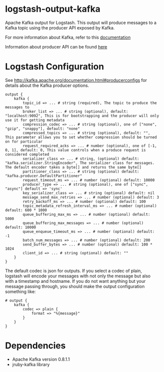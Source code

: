 logstash-output-kafka
====================

Apache Kafka output for Logstash. This output will produce messages to a Kafka topic using the producer API exposed by Kafka. 

For more information about Kafka, refer to this [documentation](http://kafka.apache.org/documentation.html) 

Information about producer API can be found [here](http://kafka.apache.org/documentation.html#apidesign)

Logstash Configuration
====================

See http://kafka.apache.org/documentation.html#producerconfigs for details about the Kafka producer options.

    output {
        kafka {
            topic_id => ... # string (required), The topic to produce the messages to
            broker_list => ... # string (optional), default: "localhost:9092", This is for bootstrapping and the producer will only use it for getting metadata
            compression_codec => ... # string (optional), one of ["none", "gzip", "snappy"], default: "none"
            compressed_topics => ... # string (optional), default: "", This parameter allows you to set whether compression should be turned on for particular
            request_required_acks => ... # number (optional), one of [-1, 0, 1], default: 0, This value controls when a produce request is considered completed
            serializer_class => ... # string, (optional) default: "kafka.serializer.StringEncoder", The serializer class for messages. The default encoder takes a byte[] and returns the same byte[]
            partitioner_class => ... # string (optional) default: "kafka.producer.DefaultPartitioner"
            request_timeout_ms => ... # number (optional) default: 10000
            producer_type => ... # string (optional), one of ["sync", "async"] default => 'sync'
            key_serializer_class => ... # string (optional) default: nil
            message_send_max_retries => ... # number (optional) default: 3
            retry_backoff_ms => ... # number (optional) default: 100
            topic_metadata_refresh_interval_ms => ... # number (optional) default: 600 * 1000
            queue_buffering_max_ms => ... # number (optional) default: 5000
            queue_buffering_max_messages => ... # number (optional) default: 10000
            queue_enqueue_timeout_ms => ... # number (optional) default: -1
            batch_num_messages => ... # number (optional) default: 200
            send_buffer_bytes => ... # number (optional) default: 100 * 1024
            client_id => ... # string (optional) default: ""
        }
    }

The default codec is json for outputs.  If you select a codec of plain, logstash will encode your messages with not only the message
but also with a timestamp and hostname.  If you do not want anything but your message passing through, you should make
the output configuration something like:

    # output {
        kafka {
            codec => plain {
                format => "%{message}"
            }
        }
    }
    

Dependencies
====================

* Apache Kafka version 0.8.1.1
* jruby-kafka library
